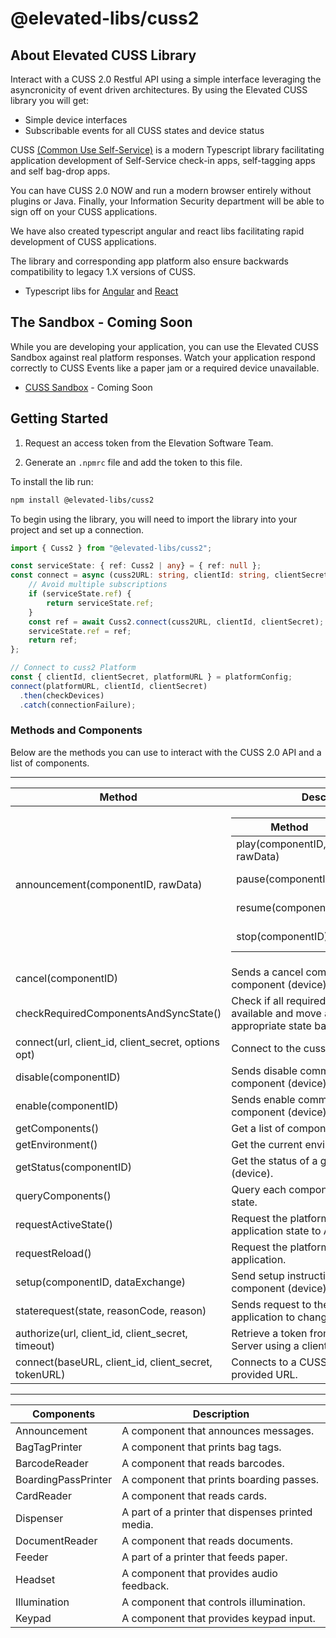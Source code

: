 # @elevated-libs/cuss2

## About Elevated CUSS Library

Interact with a CUSS 2.0 Restful API using a simple interface leveraging the asyncronicity of event driven architectures. By using the Elevated CUSS library you will get:

  - Simple device interfaces
  - Subscribable events for all CUSS states and device status
  

CUSS [(Common Use Self-Service)](https://en.wikipedia.org/wiki/Common-use_self-service) is a modern Typescript library facilitating application development of Self-Service check-in apps, self-tagging apps and self bag-drop apps.

You can have CUSS 2.0 NOW and run a modern browser entirely without plugins or Java. Finally, your Information Security department will be able to sign off on your CUSS applications.  

We have also created typescript angular and react libs facilitating rapid development of CUSS applications.  

The library and corresponding app platform also ensure backwards compatibility to legacy 1.X versions of CUSS.

- Typescript libs for [Angular](https://github.com/elevationsoftware/cuss2-angular) and [React](https://github.com/elevationsoftware/cuss2-react)


## The Sandbox - Coming Soon

While you are developing your application, you can use the Elevated CUSS Sandbox against real platform responses. Watch your application respond correctly to CUSS Events like a paper jam or a required device unavailable.
- [CUSS Sandbox]() - Coming Soon

## Getting Started

1. Request an access token from the Elevation Software Team.  
  
2. Generate an `.npmrc` file and add the token to this file.

To install the lib run:

```sh
npm install @elevated-libs/cuss2
```

To begin using the library, you will need to import the library into your project and set up a connection.

```ts
import { Cuss2 } from "@elevated-libs/cuss2";

const serviceState: { ref: Cuss2 | any} = { ref: null };
const connect = async (cuss2URL: string, clientId: string, clientSecret: string): Promise<Cuss2 | null> => {
    // Avoid multiple subscriptions
    if (serviceState.ref) {
        return serviceState.ref;
    }
    const ref = await Cuss2.connect(cuss2URL, clientId, clientSecret);
    serviceState.ref = ref;
    return ref;
};

// Connect to cuss2 Platform
const { clientId, clientSecret, platformURL } = platformConfig;
connect(platformURL, clientId, clientSecret)
  .then(checkDevices)
  .catch(connectionFailure);
```
### Methods and Components
Below are the methods you can use to interact with the CUSS 2.0 API and a list of components. 
___

| Method                                              | Description                                                                                                   |
| --------------------------------------------------- | ------------------------------------------------------------------------------------------------------------- |
| announcement(componentID, rawData)                  |<table><thead><tr><th>Method</th><th>Description</th></tr></thead><tbody><tr><td>play(componentID, rawData)</td><td>Play the announcement</td></tr><tr><td>pause(componentID)</td><td>Pause the announcement</td></tr><tr><td>resume(componentID)</td><td>Resume the announcement</td></tr><tr><td>stop(componentID)</td><td>Stop the announcement</td></tr></tbody></table>|                     
| cancel(componentID)                                 | Sends a cancel command to a given component (device).                                                         |                              
| checkRequiredComponentsAndSyncState()               | Check if all required components are available and move application to the appropriate state based on status. |                        
| connect(url, client_id, client_secret, options opt) | Connect to the cuss platform.                                                                                 |               
| disable(componentID)                                | Sends disable command to a given component (device).                                                          |         
| enable(componentID)                                 | Sends enable command to a given component (device).                                                           |         
| getComponents()                                     | Get a list of components.                                                                                     |         
| getEnvironment()                                    | Get the current environment level.                                                                            |         
| getStatus(componentID)                              | Get the status of a given component (device).                                                                 |         
| queryComponents()                                   | Query each component for its current state.                                                                   |         
| requestActiveState()                                | Request the platform to change the application state to Active state.                                         |         
| requestReload()                                     | Request the platform to reload the application.                                                               |         
| setup(componentID, dataExchange)                    | Send setup instructions to a given component (device).                                                        |
| staterequest(state, reasonCode, reason)             | Sends request to the platform for the application to change states.                                           |
| authorize(url, client_id, client_secret, timeout)   | Retrieve a token from the CUSS Oauth Server using a client id and client secret.                              |
| connect(baseURL, client_id, client_secret, tokenURL)| Connects to a CUSS Platform at the provided URL.                                                              |
___

| Components          | Description                                       |
| ------------------- | ------------------------------------------------- |
| Announcement        | A component that announces messages.              |
| BagTagPrinter       | A component that prints bag tags.                 |
| BarcodeReader       | A component that reads barcodes.                  |
| BoardingPassPrinter | A component that prints boarding passes.          |
| CardReader          | A component that reads cards.                     |
| Dispenser           | A part of a printer that dispenses printed media. |
| DocumentReader      | A component that reads documents.                 |
| Feeder              | A part of a printer that feeds paper.             |
| Headset             | A component that provides audio feedback.         |
| Illumination        | A component that controls illumination.           |
| Keypad              | A component that provides keypad input.           |
